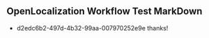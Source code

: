 ## OpenLocalization Workflow Test MarkDown
* d2edc6b2-497d-4b32-99aa-007970252e9e 
thanks!<!--HONumber=Mar16_HO2-->
